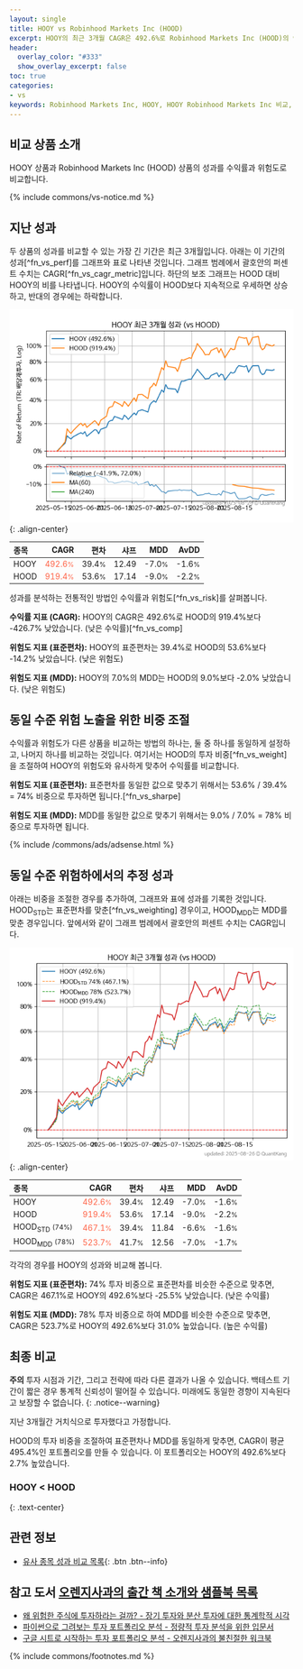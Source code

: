 ```yaml
---
layout: single
title: HOOY vs Robinhood Markets Inc (HOOD)
excerpt: HOOY의 최근 3개월 CAGR은 492.6%로 Robinhood Markets Inc (HOOD)의 919.4%보다 -426.7% 낮았습니다.
header:
  overlay_color: "#333"
  show_overlay_excerpt: false
toc: true
categories:
- vs
keywords: Robinhood Markets Inc, HOOY, HOOY Robinhood Markets Inc 비교, HOOD, HOOY HOOY 비교
---
```


## 비교 상품 소개


HOOY 상품과 Robinhood Markets Inc (HOOD) 상품의 성과를 수익률과 위험도로 비교합니다.





{% include commons/vs-notice.md %}

## 지난 성과

두 상품의 성과를 비교할 수 있는 가장 긴 기간은 최근 3개월입니다. 아래는 이 기간의 성과[^fn_vs_perf]를 그래프와 표로 나타낸 것입니다.
그래프 범례에서 괄호안의 퍼센트 수치는 CAGR[^fn_vs_cagr_metric]입니다.
하단의 보조 그래프는 HOOD 대비 HOOY의 비를 나타냅니다.
HOOY의 수익률이 HOOD보다 지속적으로 우세하면 상승하고, 반대의 경우에는 하락합니다.

![HOOY](/vs/images/hooy-vs-hood_dual.png){: .align-center}

| **종목** | **CAGR** | **편차** | **샤프** | **MDD** | **AvDD** |
| :------------ | ------: | -----------: | -------: | ------: | -------: |
| HOOY | <span style="color: tomato">492.6<small>%</small></span> | 39.4<small>%</small> | 12.49 | -7.0<small>%</small> | -1.6<small>%</small> |
| HOOD | <span style="color: tomato">919.4<small>%</small></span> | 53.6<small>%</small> | 17.14 | -9.0<small>%</small> | -2.2<small>%</small> |

<!-- more -->


성과를 분석하는 전통적인 방법인 수익률과 위험도[^fn_vs_risk]를 살펴봅니다.

**수익률 지표 (CAGR):** HOOY의 CAGR은 492.6%로 HOOD의 919.4%보다 -426.7% 낮았습니다. (낮은 수익률)[^fn_vs_comp]

**위험도 지표 (표준편차):** HOOY의 표준편차는 39.4%로 HOOD의 53.6%보다 -14.2% 낮았습니다. (낮은 위험도)

**위험도 지표 (MDD):** HOOY의 7.0%의 MDD는 HOOD의 9.0%보다 -2.0% 낮았습니다. (낮은 위험도)



## 동일 수준 위험 노출을 위한 비중 조절

수익률과 위험도가 다른 상품을 비교하는 방법의 하나는, 둘 중 하나를 동일하게 설정하고, 나머지 하나를 비교하는 것입니다.
여기서는 HOOD의 투자 비중[^fn_vs_weight]을 조절하여 HOOY의 위험도와 유사하게 맞추어 수익률를 비교합니다.

**위험도 지표 (표준편차):** 표준편차를 동일한 값으로 맞추기 위해서는 53.6% / 39.4% = 74% 비중으로 투자하면 됩니다.[^fn_vs_sharpe]

**위험도 지표 (MDD):** MDD를 동일한 값으로 맞추기 위해서는 9.0% / 7.0% = 78% 비중으로 투자하면 됩니다.


{% include /commons/ads/adsense.html %}



## 동일 수준 위험하에서의 추정 성과

아래는 비중을 조절한 경우를 추가하여, 그래프와 표에 성과를 기록한 것입니다.
HOOD<sub>STD</sub>는 표준편차를 맞춘[^fn_vs_weighting] 경우이고, HOOD<sub>MDD</sub>는 MDD를 맞춘 경우입니다.
앞에서와 같이 그래프 범례에서 괄호안의 퍼센트 수치는 CAGR입니다.


![HOOY](/vs/images/hooy-vs-hood.png){: .align-center}



| **종목** | **CAGR** | **편차** | **샤프** | **MDD** | **AvDD** |
| :------------ | ------: | -----------: | -------: | ------: | -------: |
| HOOY | <span style="color: tomato">492.6<small>%</small></span> | 39.4<small>%</small> | 12.49 | -7.0<small>%</small> | -1.6<small>%</small> |
| HOOD | <span style="color: tomato">919.4<small>%</small></span> | 53.6<small>%</small> | 17.14 | -9.0<small>%</small> | -2.2<small>%</small> |
| HOOD<sub>STD</sub> <small>(74%)</small> | <span style="color: tomato">467.1<small>%</small></span> | 39.4<small>%</small> | 11.84 | -6.6<small>%</small> | -1.6<small>%</small> |
| HOOD<sub>MDD</sub> <small>(78%)</small> | <span style="color: tomato">523.7<small>%</small></span> | 41.7<small>%</small> | 12.56 | -7.0<small>%</small> | -1.7<small>%</small> |



각각의 경우를 HOOY의 성과와 비교해 봅니다.

**위험도 지표 (표준편차):** 74% 투자 비중으로 표준편차를 비슷한 수준으로 맞추면, CAGR은 467.1%로 HOOY의 492.6%보다 -25.5% 낮았습니다. (낮은 수익률)

**위험도 지표 (MDD):** 78% 투자 비중으로 하여 MDD를 비슷한 수준으로 맞추면, CAGR은 523.7%로 HOOY의 492.6%보다 31.0% 높았습니다. (높은 수익률)




## 최종 비교

**주의** 투자 시점과 기간, 그리고 전략에 따라 다른 결과가 나올 수 있습니다. 백테스트 기간이 짧은 경우 통계적 신뢰성이 떨어질 수 있습니다. 미래에도 동일한 경향이 지속된다고 보장할 수 없습니다.
{: .notice--warning}

지난 3개월간 거치식으로 투자했다고 가정합니다.

HOOD의 투자 비중을 조절하여 표준편차나 MDD를 동일하게 맞추면, CAGR이 평균 495.4%인 포트폴리오를 만들 수 있습니다.
이 포트폴리오는 HOOY의 492.6%보다 2.7% 높았습니다.

### HOOY &lt; HOOD
{: .text-center}


## 관련 정보

- [유사 종목 성과 비교 목록](/vs/){: .btn .btn--info}


## 참고 도서 [오렌지사과의 출간 책 소개와 샘플북 목록](https://kongdori.tistory.com/691)

- [왜 위험한 주식에 투자하라는 걸까? - 장기 투자와 분산 투자에 대한 통계학적 시각](https://kongdori.tistory.com/421)
- [파이썬으로 그려보는 투자 포트폴리오 분석  - 정량적 투자 분석을 위한 입문서](https://kongdori.tistory.com/643)
- [구글 시트로 시작하는 투자 포트폴리오 분석 - 오렌지사과의 불친절한 워크북](https://kongdori.tistory.com/449)

{% include commons/footnotes.md %}